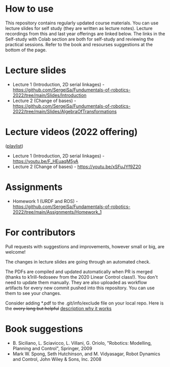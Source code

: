 # How to use

This repository contains regularly updated course materials. You can use lecture slides for self study (they are written as lecture notes). Lecture recordings from this and last year offerings are linked below. The links in the Self-study with Colab section are both for self-study and reviewing the practical sessions. Refer to the book and resourses suggestions at the bottom of the page.

# Lecture slides

* Lecture 1 (Introduction, 2D serial linkages) - https://github.com/SergeiSa/Fundumentals-of-robotics-2022/tree/main/Slides/Introduction
* Lecture 2 (Change of bases) - https://github.com/SergeiSa/Fundumentals-of-robotics-2022/tree/main/Slides/AlgebraOfTransformations

# Lecture videos (2022 offering)

([playlist](https://))

* Lecture 1 (Introduction, 2D serial linkages) - https://youtu.be/F_HEuaqM5yA
* Lecture 2 (Change of bases) - https://youtu.be/xSFuJYf9Z20

# Assignments

* Homework 1 (URDF and ROS) - https://github.com/SergeiSa/Fundamentals-of-robotics-2022/tree/main/Assignments/Homework_1

# For contributors

Pull requests with suggestions and improvements, however small or big, are welcome!

The changes in lecture slides are going through an automated check.

The PDFs are compiled and updated automatically when PR is merged (thanks to k1rill-fedoseev from the 2020 Linear Control class!). You don't need to update them manually. They are also uploaded as workflow artifacts for every new commit pushed into this repository. You can use them to see your changes.
 
Consider adding \*.pdf to the .git/info/exclude file on your local repo. Here is the ~~overy long but helpful~~ [description why it works](https://medium.com/@dave_lunny/exclude-files-from-git-without-committing-changes-to-gitignore-986fa712e78d)

# Book suggestions

* B. Siciliano, L. Sciavicco, L. Villani, G. Oriolo, "Robotics: Modelling, Planning and Control", Springer, 2009
* Mark W. Spong, Seth Hutchinson, and M. Vidyasagar, Robot Dynamics and Control, John Wiley & Sons, Inc. 2008
